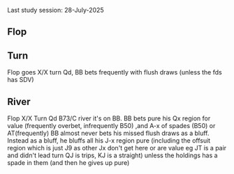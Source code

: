 Last study session: 28-July-2025

## Flop

## Turn

Flop goes X/X turn Qd, BB bets frequently with flush draws (unless the fds has SDV)

## River

Flop X/X Turn Qd B73/C river it's on BB.
BB bets pure his Qx region for value (frequently overbet, infrequently B50) ,and A-x of spades (B50) or AT(frequently)
BB almost never bets his missed flush draws as a bluff. Instead as a bluff, he bluffs all his J-x region pure (including the offsuit region which is just J9 as other Jx don't get here or are value eg JT is a pair and didn't lead turn QJ is trips, KJ is a straight) unless the holdings has a spade in them (and then he gives up pure)